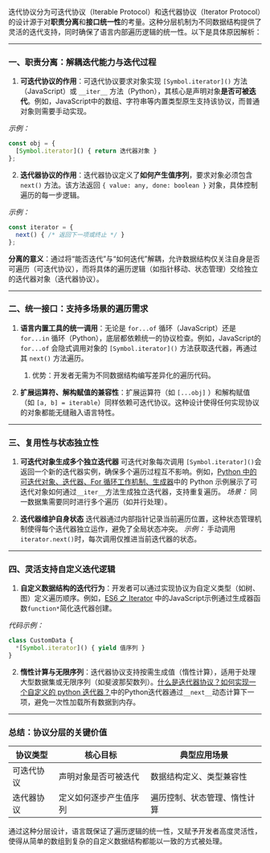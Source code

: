 迭代协议分为可迭代协议（Iterable Protocol）和迭代器协议（Iterator Protocol）的设计源于对**职责分离**和**接口统一性**的考量。这种分层机制为不同数据结构提供了灵活的迭代支持，同时确保了语言内部遍历逻辑的统一性。以下是具体原因解析：

---

### 一、职责分离：解耦迭代能力与迭代过程
1. **可迭代协议的作用**：可迭代协议要求对象实现 `[Symbol.iterator]()` 方法（JavaScript）或 `__iter__` 方法（Python），其核心是声明对象**是否可被迭代**。例如，JavaScript中的数组、字符串等内置类型原生支持该协议，而普通对象则需要手动实现。

*示例：*

```javascript
const obj = {
  [Symbol.iterator]() { return 迭代器对象 }
};
```

2. **迭代器协议的作用**：迭代器协议定义了**如何产生值序列**，要求对象必须包含 `next()` 方法。该方法返回 `{ value: any, done: boolean }` 对象，具体控制遍历的每一步逻辑。

*示例：*

```javascript
const iterator = {
  next() { /* 返回下一项或终止 */ }
};
```

**分离的意义**：通过将“能否迭代”与“如何迭代”解耦，允许数据结构仅关注自身是否可遍历（可迭代协议），而将具体的遍历逻辑（如指针移动、状态管理）交给独立的迭代器对象（迭代器协议）。

---

### 二、统一接口：支持多场景的遍历需求
1. **语言内置工具的统一调用**：无论是 `for...of` 循环（JavaScript）还是 `for...in` 循环（Python），底层都依赖统一的协议检查。例如，JavaScript的 `for...of` 会隐式调用对象的 `[Symbol.iterator]()` 方法获取迭代器，再通过其 `next()` 方法遍历。
   1. 优势：开发者无需为不同数据结构编写差异化的遍历代码。

2. **扩展运算符、解构赋值的兼容性**：扩展运算符（如 `[...obj]` ）和解构赋值（如 `[a, b] = iterable`）同样依赖可迭代协议。这种设计使得任何实现协议的对象都能无缝融入语言特性。

---

### 三、复用性与状态独立性
1. **可迭代对象生成多个独立迭代器**
   可迭代对象每次调用 `[Symbol.iterator]()`会返回一个新的迭代器实例，确保多个遍历过程互不影响。例如，[Python 中的可迭代对象、迭代器、For 循环工作机制、生成器](https://blog.csdn.net/weixin_34218890/article/details/91677031)中的 Python 示例展示了可迭代对象如何通过`__iter__`方法生成独立迭代器，支持重复遍历。
   *场景：* 同一数据集需要同时进行多个遍历（如并行处理）。

2. **迭代器维护自身状态**
   迭代器通过内部指针记录当前遍历位置，这种状态管理机制使得每个迭代器独立运作，避免了全局状态冲突。
   *示例：* 手动调用`iterator.next()`时，每次调用仅推进当前迭代器的状态。

---

### 四、灵活支持自定义迭代逻辑
1. **自定义数据结构的迭代行为**：开发者可以通过实现协议为自定义类型（如树、图）定义遍历顺序。例如，[ES6 之 Iterator](https://cloud.tencent.com/developer/article/1901244?from=15425) 中的JavaScript示例通过生成器函数`function*`简化迭代器创建。

*代码示例：*

```javascript
class CustomData {
  *[Symbol.iterator]() { yield 值序列 }
}
```

2. **惰性计算与无限序列**：迭代器协议支持按需生成值（惰性计算），适用于处理大型数据集或无限序列（如斐波那契数列）。[什么是迭代器协议？如何实现一个自定义的 python 迭代器？](https://blog.csdn.net/wang15510689957/article/details/145078337)中的Python迭代器通过`__next__`动态计算下一项，避免一次性加载所有数据到内存。

---

### 总结：协议分层的关键价值
| **协议类型**     | **核心目标**                     | **典型应用场景**                 |
|------------------|----------------------------------|----------------------------------|
| 可迭代协议       | 声明对象是否可被迭代             | 数据结构定义、类型兼容性         |
| 迭代器协议       | 定义如何逐步产生值序列           | 遍历控制、状态管理、惰性计算     |

通过这种分层设计，语言既保证了遍历逻辑的统一性，又赋予开发者高度灵活性，使得从简单的数组到复杂的自定义数据结构都能以一致的方式被处理。
